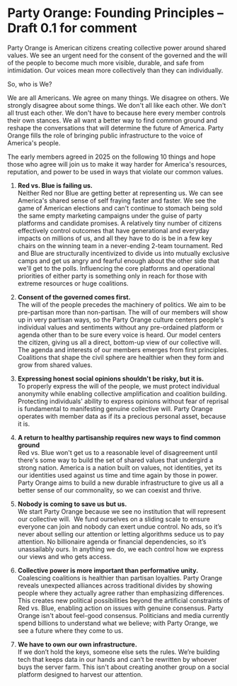 # Party Orange:  Founding Principles – Draft 0.1 for comment

Party Orange is American citizens creating collective power around shared values. We see an urgent need for the consent of the governed and the will of the people to become much more visible, durable, and safe from intimidation. Our voices mean more collectively than they can individually.

So, who is We?

We are all Americans. We agree on many things. We disagree on others. We strongly disagree about some things. We don't all like each other. We don't all trust each other. We don't have to because here every member controls their own stances. We all want a better way to find common ground and reshape the conversations that will determine the future of America. Party Orange fills the role of bringing public infrastructure to the voice of America's people.

The early members agreed in 2025 on the following 10 things and hope those who agree will join us to make it way harder for America's resources, reputation, and power to be used in ways that violate our common values.


1. **Red vs. Blue is failing us.** \
   Neither Red nor Blue are getting better at representing us. We can see America's shared sense of self fraying faster and faster. We see the game of American elections and can't continue to stomach being sold the same empty marketing campaigns under the guise of party platforms and candidate promises. A relatively tiny number of citizens effectively control outcomes that have generational and everyday impacts on millions of us, and all they have to do is be in a few key chairs on the winning team in a never-ending 2-team tournament. Red and Blue are structurally incentivized to divide us into mutually exclusive camps and get us angry and fearful enough about the other side that we'll get to the polls. Influencing the core platforms and operational priorities of either party is something only in reach for those with extreme resources or huge coalitions.

2. **Consent of the governed comes first.** \
   The will of the people precedes the machinery of politics. We aim to be pre-partisan more than non-partisan. The will of our members will show up in very partisan ways, so the Party Orange culture centers people's individual values and sentiments without any pre-ordained platform or agenda other than to be sure every voice is heard. Our model centers the citizen, giving us all a direct, bottom-up view of our collective will. The agenda and interests of our members emerges from first principles. Coalitions that shape the civil sphere are healthier when they form and grow from shared values. 

3. **Expressing honest social opinions shouldn't be risky, but it is.** \
   To properly express the will of the people, we must protect individual anonymity while enabling collective amplification and coalition building. Protecting individuals' ability to express opinions without fear of reprisal is fundamental to manifesting genuine collective will. Party Orange operates with member data as if its a precious personal asset, because it is.

4. **A return to healthy partisanship requires new ways to find common ground** \
   Red vs. Blue won't get us to a reasonable level of disagreement until there's some way to build the set of shared values that undergird a strong nation. America is a nation built on values, not identities, yet its our identities used against us time and time again by those in power. Party Orange aims to build a new durable infrastructure to give us all a better sense of our commonality, so we can coexist and thrive.

5. **Nobody is coming to save us but us.** \
   We start Party Orange because we see no institution that will represent our collective will.  We fund ourselves on a sliding scale to ensure everyone can join and nobody can exert undue control. No ads, so it’s never about selling our attention or letting algorithms seduce us to pay attention. No billionaire agenda or financial dependencies, so it’s unassailably ours. In anything we do, we each control how we express our views and who gets access.

6. **Collective power is more important than performative unity.** \
   Coalescing coalitions is healthier than partisan loyalties. Party Orange reveals unexpected alliances across traditional divides by showing people where they actually agree rather than emphasizing differences. This creates new political possibilities beyond the artificial constraints of Red vs. Blue, enabling action on issues with genuine consensus. Party Orange isn't about feel-good consensus.  Politicians and media currently spend billions to understand what we believe; with Party Orange, we see a future where they come to us.&#x20;

7. **We have to own our own infrastructure.** \
   If we don’t hold the keys, someone else sets the rules. We’re building tech that keeps data in our hands and can’t be rewritten by whoever buys the server farm. This isn't about creating another group on a social platform designed to harvest our attention.





